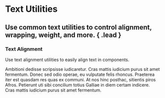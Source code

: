 # Text Utilities
## Use common text utilities to control alignment, wrapping, weight, and more. { .lead }

### Text Alignment
Use text alignment utilities to easily align text in components.

<i-code-preview title="Text Alignment Utility Example" link="https://github.com/inkline/inkline/tree/master/src/css/helpers">

<p class="_text-justify">
    Ambitioni dedisse scripsisse iudicaretur. Cras mattis iudicium purus sit amet fermentum. Donec sed odio operae, eu vulputate felis rhoncus. Praeterea iter est quasdam res quas ex communi. At nos hinc posthac, sitientis piros Afros. Petierunt uti sibi concilium totius Galliae in diem certam indicere. Cras mattis iudicium purus sit amet fermentum.
</p>

<template slot="html">

~~~html
<div class="_display-flex">I'm a flexbox container</div>
~~~

</template>
</i-code-preview>

